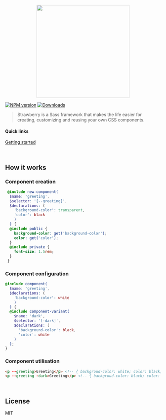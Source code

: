 <!--
  - ======
  - Header
  - ======
 -->

<!-- == Logo == -->

<p align="center">
    <img height="300" src="https://cdn.rawgit.com/strawberrysass/strawberry-branding/master/strawberry-logo.png">
</p>

<!-- == Badges == -->

[![NPM version][npm-version-img]][npm-url] [![Downloads][npm-downloads-img]][npm-url] 

<!-- == Description == -->

>Strawberry is a Sass framework that makes the life easier for creating, customizing and reusing your own CSS components.

<!--
  - Nav
  - ======
 -->

#### Quick links

[Getting started](https://github.com/strawberrysass/strawberry/blob/master/GETTING_STARTED.md)

<!--
  - ====
  - Body
  - ====
 -->

<br>

## How it works

### Component creation

```scss
 @include new-component(
  $name: 'greeting', 
  $selector: '[--greeting]', 
  $declarations: (
    'background-color': transparent,
    'color': black
    )
  ) { 
  @include public {
    background-color: get('background-color');
    color: get('color');
  }
  @include private {
    font-size: 1.5rem;
  }
 } 
```

### Component configuration

```scss
@include component(
  $name: 'greeting',
  $declarations: (
    'background-color': white
    )
  ) {
  @include component-variant(
    $name: 'dark',
    $selector: '[-dark]',
    $declarations: (
      'background-color': black,
      'color': white
    )
  );
}
```

### Component utilisation

```html
<p --greeting>Greeting</p> <!-- { backgroud-color: white; color: black; font-size: 1.5rem; } -->
<p --greeting -dark>Greeting</p> <!-- { backgroud-color: black; color: white; font-size: 1.5rem; } -->
```

<br>

<!--
  - ======
  - Footer
  - ======
 -->

## License
MIT

<!--
  - ==========
  - Ressources
  - ==========
 -->

[npm-url]: https://www.npmjs.com/package/strawberry
[npm-version-img]: http://img.shields.io/npm/v/strawberry.svg?style=flat-square
[npm-downloads-img]: http://img.shields.io/npm/dm/strawberry.svg?style=flat-square